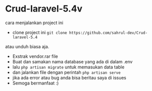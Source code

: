 # Crud-laravel-5.4v

cara menjalankan project ini

- clone project ini
`git clone https://github.com/sahrul-dev/Crud-laravel-5.4`

atau unduh biasa aja.

- Exstrak vendor.rar file 
- Buat dan samakan nama database yang ada di dalam .env
- lalu `php artisan migrate` untuk memasukan data table
- dan jalankan file dengan perintah `php artisan serve`
- jika ada error atau bug anda bisa beritau saya di issues 
- Semoga bermanfaat :)
